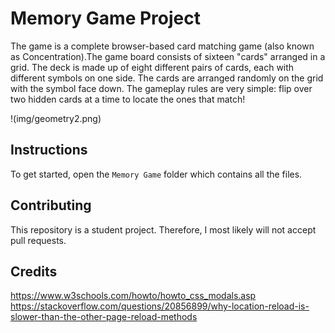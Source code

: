 # Memory Game Project

The game is a complete browser-based card matching game (also known as Concentration).The game board consists of sixteen "cards" arranged in a grid. The deck is made up of eight different pairs of cards, each with different symbols on one side. The cards are arranged randomly on the grid with the symbol face down. The gameplay rules are very simple: flip over two hidden cards at a time to locate the ones that match!

!(img/geometry2.png)

## Instructions

To get started, open the `Memory Game` folder which contains all the files.

## Contributing

This repository is a student project. Therefore, I most likely will not accept pull requests.

## Credits

https://www.w3schools.com/howto/howto_css_modals.asp
https://stackoverflow.com/questions/20856899/why-location-reload-is-slower-than-the-other-page-reload-methods

